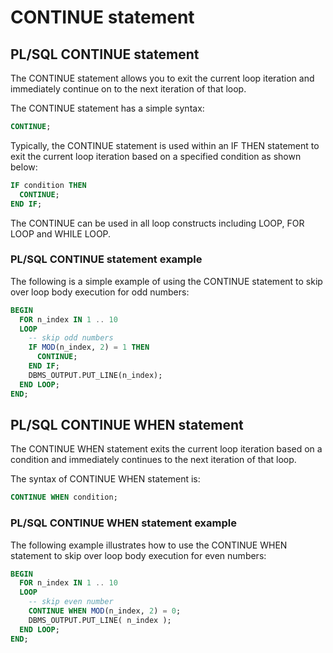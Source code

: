 # CONTINUE statement

## PL/SQL CONTINUE statement
The CONTINUE statement allows you to exit the current loop iteration and immediately continue on to the next iteration of that loop.

The CONTINUE statement has a simple syntax:
```sql
CONTINUE;
```

Typically, the CONTINUE statement is used within an IF THEN statement to exit the current loop iteration based on a specified condition as shown below:
```sql
IF condition THEN
  CONTINUE;
END IF;
```

The CONTINUE can be used in all loop constructs including LOOP, FOR LOOP and WHILE LOOP.

### PL/SQL CONTINUE statement example
The following is a simple example of using the CONTINUE statement to skip over loop body execution for odd numbers:
```sql
BEGIN
  FOR n_index IN 1 .. 10
  LOOP
    -- skip odd numbers
    IF MOD(n_index, 2) = 1 THEN
      CONTINUE;
    END IF;
    DBMS_OUTPUT.PUT_LINE(n_index);
  END LOOP;
END;
```

## PL/SQL CONTINUE WHEN statement
The CONTINUE WHEN statement exits the current loop iteration based on a condition and immediately continues to the next iteration of that loop.

The syntax of CONTINUE WHEN statement is:
```sql
CONTINUE WHEN condition;
```

### PL/SQL CONTINUE WHEN statement example

The following example illustrates how to use the CONTINUE WHEN statement to skip over loop body execution for even numbers:
```sql
BEGIN
  FOR n_index IN 1 .. 10
  LOOP
    -- skip even number
    CONTINUE WHEN MOD(n_index, 2) = 0;
    DBMS_OUTPUT.PUT_LINE( n_index );
  END LOOP;
END;
```
